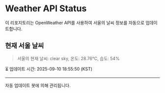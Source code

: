 
# Weather API Status

이 리포지토리는 OpenWeather API를 사용하여 서울의 날씨 정보를 자동으로 업데이트합니다.

## 현재 서울 날씨
> 서울의 현재 날씨: clear sky, 온도: 28.76°C, 습도: 54%

⏳ 업데이트 시간: 2025-09-10 18:55:50 (KST)

---
자동 업데이트 봇에 의해 관리됩니다.
